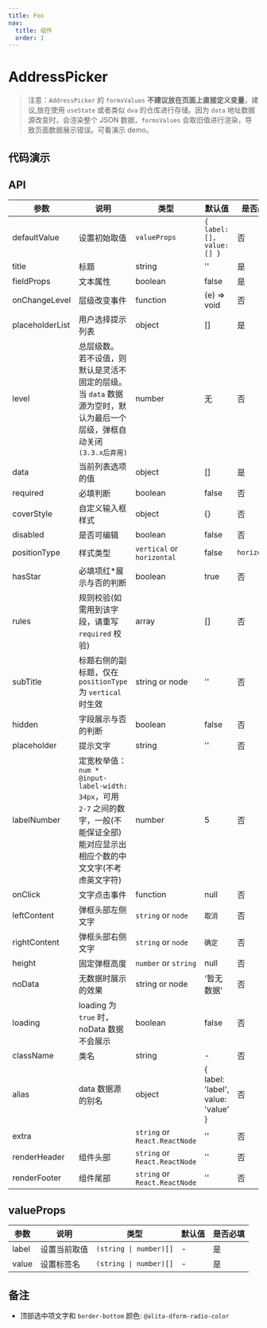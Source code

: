 ```yaml
---
title: Foo
nav:
  title: 组件
  order: 1
---
```


# AddressPicker

> 注意：`AddressPicker` 的 `formsValues` **不建议放在页面上直接定义变量**，建议,放在使用 `useState` 或者类似 `dva` 的仓库进行存储。因为 `data` 地址数据源改变时，会渲染整个 JSON 数据，`formsValues` 会取旧值进行渲染，导致页面数据展示错误。可看演示 demo。

## 代码演示

<!-- <code src="./demo/index.tsx" /> -->

## API

| 参数 | 说明 | 类型 | 默认值 | 是否必填 |
| --- | --- | --- | --- | --- |
| defaultValue | 设置初始取值 | `valueProps` | `{ label: [], value: [] }` | 否 |
| title | 标题 | string | '' | 是 |
| fieldProps | 文本属性 | boolean | false | 是 |
| onChangeLevel | 层级改变事件 | function | (e) => void | 否 |
| placeholderList | 用户选择提示列表 | object | [] | 是 |
| level | 总层级数。 若不设值，则默认是灵活不固定的层级。当 `data` 数据源为空时，默认为最后一个层级，弹框自动关闭 `(3.3.x后弃用)` | number | 无 | 否 |
| data | 当前列表选项的值 | object | [] | 是 |
| required | 必填判断 | boolean | false | 否 |
| coverStyle | 自定义输入框样式 | object | {} | 否 |
| disabled | 是否可编辑 | boolean | false | 否 |
| positionType | 样式类型 | `vertical` or `horizontal` | false | `horizontal` |
| hasStar | 必填项红\*展示与否的判断 | boolean | true | 否 |
| rules | 规则校验(如需用到该字段，请重写 `required` 校验) | array | [] | 否 |
| subTitle | 标题右侧的副标题，仅在 `positionType` 为 `vertical` 时生效 | string or node | '' | 否 |
| hidden | 字段展示与否的判断 | boolean | false | 否 |
| placeholder | 提示文字 | string | '' | 否 |
| labelNumber | 定宽枚举值：`num * @input-label-width: 34px`，可用 `2-7` 之间的数字，一般(不能保证全部)能对应显示出相应个数的中文文字(不考虑英文字符) | number | 5 | 否 |
| onClick | 文字点击事件 | function | null | 否 |
| leftContent | 弹框头部左侧文字 | `string` or `node` | `取消` | 否 |
| rightContent | 弹框头部右侧文字 | `string` or `node` | `确定` | 否 |
| height | 固定弹框高度 | `number` or `string` | null | 否 |
| noData | 无数据时展示的效果 | string or node | '暂无数据' | 否 |
| loading | loading 为 `true` 时，noData 数据不会展示 | boolean | false | 否 |
| className | 类名 | string | - | 否 |
| alias | data 数据源的别名 | object | { label: 'label', value: 'value' } | 否 |
| extra |  | `string` or `React.ReactNode` | '' | 否 |
| renderHeader | 组件头部 | `string` or `React.ReactNode` | '' | 否 |
| renderFooter | 组件尾部 | `string` or `React.ReactNode` | '' | 否 |

## valueProps

| 参数  | 说明         | 类型                   | 默认值 | 是否必填 |
| ----- | ------------ | ---------------------- | ------ | -------- |
| label | 设置当前取值 | `(string \| number)[]` | -      | 是       |
| value | 设置标签名   | `(string \| number)[]` | -      | 是       |

## 备注

- 顶部选中项文字和 `border-bottom` 颜色: `@alita-dform-radio-color`
